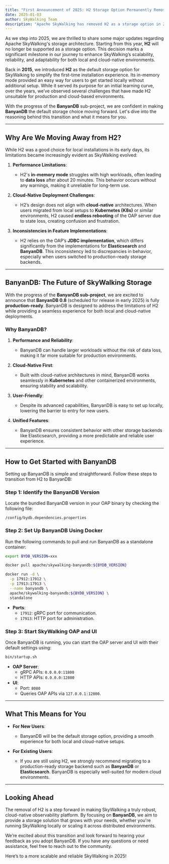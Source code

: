 ```yaml
---
title: "First Announcement of 2025: H2 Storage Option Permanently Removed"
date: 2025-01-03
author: SkyWalking Team
description: "Apache SkyWalking has removed H2 as a storage option in 2025, replacing it with the production-ready BanyanDB. BanyanDB offers better performance, cloud-native compatibility, and scalability, ensuring a consistent and reliable storage experience. Users are encouraged to migrate to BanyanDB for modern observability needs."
---
```


As we step into 2025, we are thrilled to share some major updates regarding Apache SkyWalking's storage architecture. Starting from this year, **H2** will no longer be supported as a storage option. This decision marks a significant milestone in our journey to enhance SkyWalking’s scalability, reliability, and adaptability for both local and cloud-native environments.

Back in **2015**, we introduced **H2** as the default storage option for SkyWalking to simplify the first-time installation experience. Its in-memory mode provided an easy way for users to get started locally without additional setup. While it served its purpose for an initial learning curve, over the years, we’ve observed several challenges that have made H2 unsuitable for production and cloud-based environments. 

With the progress of the **BanyanDB** sub-project, we are confident in making **BanyanDB** the default storage choice moving forward. Let's dive into the reasoning behind this transition and what it means for you.

---

## Why Are We Moving Away from H2?

While H2 was a good choice for local installations in its early days, its limitations became increasingly evident as SkyWalking evolved:

1. **Performance Limitations**:
   - H2's **in-memory mode** struggles with high workloads, often leading to **data loss** after about 20 minutes. This behavior occurs without any warnings, making it unreliable for long-term use.

2. **Cloud-Native Deployment Challenges**:
   - H2’s design does not align with **cloud-native** architectures. When users migrated from local setups to **Kubernetes (K8s)** or similar environments, H2 caused **endless rebooting** of the OAP server due to state loss, creating confusion and frustration.

3. **Inconsistencies in Feature Implementations**:
   - H2 relies on the OAP’s **JDBC implementation**, which differs significantly from the implementations for **Elasticsearch** and **BanyanDB**. This inconsistency led to discrepancies in behavior, especially when users switched to production-ready storage backends.

---

## BanyanDB: The Future of SkyWalking Storage

With the progress of the **BanyanDB sub-project**, we are excited to announce that **BanyanDB 0.8** (scheduled for release in early 2025) is fully **production-ready**. BanyanDB is designed to address the limitations of H2 while providing a seamless experience for both local and cloud-native deployments. 

### Why BanyanDB?

1. **Performance and Reliability**:
   - BanyanDB can handle larger workloads without the risk of data loss, making it far more suitable for production environments.

2. **Cloud-Native First**:
   - Built with cloud-native architectures in mind, BanyanDB works seamlessly in **Kubernetes** and other containerized environments, ensuring stability and scalability.

3. **User-Friendly**:
   - Despite its advanced capabilities, BanyanDB is easy to set up locally, lowering the barrier to entry for new users.

4. **Unified Features**:
   - BanyanDB ensures consistent behavior with other storage backends like Elasticsearch, providing a more predictable and reliable user experience.

---

## How to Get Started with BanyanDB

Setting up BanyanDB is simple and straightforward. Follow these steps to transition from H2 to BanyanDB:

### Step 1: Identify the BanyanDB Version

Locate the bundled BanyanDB version in your OAP binary by checking the following file:

```text
/config/bydb.dependencies.properties
```

### Step 2: Set Up BanyanDB Using Docker

Run the following commands to pull and run BanyanDB as a standalone container:

```bash
export BYDB_VERSION=xxx

docker pull apache/skywalking-banyandb:${BYDB_VERSION}

docker run -d \
  -p 17912:17912 \
  -p 17913:17913 \
  --name banyandb \
  apache/skywalking-banyandb:${BYDB_VERSION} \
  standalone
```

- **Ports**:
  - `17912`: gRPC port for communication.
  - `17913`: HTTP port for administration.

### Step 3: Start SkyWalking OAP and UI

Once BanyanDB is running, you can start the OAP server and UI with their default settings using:

```bash
bin/startup.sh
```

- **OAP Server**:
  - gRPC APIs: `0.0.0.0:11800`
  - HTTP APIs: `0.0.0.0:12800`
- **UI**:
  - Port: `8080`
  - Queries OAP APIs via `127.0.0.1:12800`.

---

## What This Means for You

- **For New Users**:
  - BanyanDB will be the default storage option, providing a smooth experience for both local and cloud-native setups.

- **For Existing Users**:
  - If you are still using H2, we strongly recommend migrating to a production-ready storage backend such as **BanyanDB** or **Elasticsearch**. BanyanDB is especially well-suited for modern cloud environments.

---

## Looking Ahead

The removal of H2 is a step forward in making SkyWalking a truly robust, cloud-native observability platform. By focusing on **BanyanDB**, we aim to provide a storage solution that grows with your needs, whether you're running SkyWalking locally or scaling it across distributed environments.

We’re excited about this transition and look forward to hearing your feedback as you adopt BanyanDB. If you have any questions or need assistance, feel free to reach out to the community.

Here’s to a more scalable and reliable SkyWalking in 2025!
